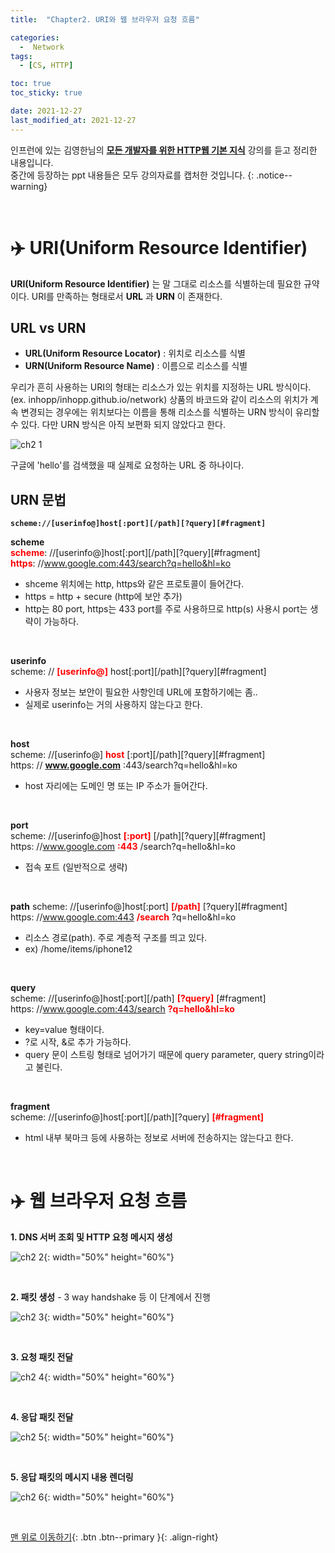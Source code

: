 ```yaml
---
title:  "Chapter2. URI와 웹 브라우저 요청 흐름" 

categories:
  -  Network
tags:
  - [CS, HTTP]

toc: true
toc_sticky: true

date: 2021-12-27
last_modified_at: 2021-12-27
---
```


인프런에 있는 김영한님의 **[모든 개발자를 위한 HTTP웹 기본 지식](https://www.inflearn.com/course/http-%EC%9B%B9-%EB%84%A4%ED%8A%B8%EC%9B%8C%ED%81%AC/dashboard)** 강의를 듣고 정리한 내용입니다.<br>
중간에 등장하는 ppt 내용들은 모두 강의자료를 캡처한 것입니다.
{: .notice--warning}

<br>

# ✈️ URI(Uniform Resource Identifier)

**URI(Uniform Resource Identifier)** 는 말 그대로 리소스를 식별하는데 필요한 규약이다.
URI를 만족하는 형태로서 **URL** 과 **URN** 이 존재한다.

## URL vs URN
- **URL(Uniform Resource Locator)** : 위치로 리소스를 식별
- **URN(Uniform Resource Name)** : 이름으로 리소스를 식별

우리가 흔히 사용하는 URI의 형태는 리소스가 있는 위치를 지정하는 URL 방식이다. (ex. inhopp/inhopp.github.io/network) 상품의 바코드와 같이 리소스의 위치가 계속 변경되는 경우에는 위치보다는 이름을 통해 리소스를 식별하는 URN 방식이 유리할 수 있다. 다만 URN 방식은 아직 보편화 되지 않았다고 한다.


![ch2 1](https://user-images.githubusercontent.com/96368476/147426161-bb9acaca-d775-4744-90d0-9c5a3d003fe9.png)

구글에 'hello'를 검색했을 때 실제로 요청하는 URL 중 하나이다.

## URN 문법
**`scheme://[userinfo@]host[:port][/path][?query][#fragment]`**
<br>

**scheme** <br>
**<span style="color:red">scheme</span>**: //[userinfo@]host[:port][/path][?query][#fragment]<br>
**<span style="color:red">https</span>**: //www.google.com:443/search?q=hello&hl=ko

- shceme 위치에는 http, https와 같은 프로토콜이 들어간다.
- https = http + secure (http에 보안 추가)
- http는 80 port, https는 433 port를 주로 사용하므로 http(s) 사용시 port는 생략이 가능하다.

<br>

**userinfo** <br>
scheme: // **<span style="color:red">[userinfo@]</span>** host[:port][/path][?query][#fragment]
- 사용자 정보는 보안이 필요한 사항인데  URL에 포함하기에는 좀..
- 실제로 userinfo는 거의 사용하지 않는다고 한다.

<br>

**host** <br>
scheme: //[userinfo@] **<span style="color:red">host</span>** [:port][/path][?query][#fragment]<br>
https: // **<span style="color:red">www.google.com</span>** :443/search?q=hello&hl=ko

- host 자리에는 도메인 명 또는 IP 주소가 들어간다.

<br>

**port** <br>
scheme: //[userinfo@]host **<span style="color:red">[:port]</span>** [/path][?query][#fragment]<br>
https: //www.google.com **<span style="color:red">:443</span>** /search?q=hello&hl=ko

- 접속 포트 (일반적으로 생략)

<br>

**path**
scheme: //[userinfo@]host[:port] **<span style="color:red">[/path]</span>** [?query][#fragment]<br>
https: //www.google.com:443 **<span style="color:red">/search</span>** ?q=hello&hl=ko

- 리소스 경로(path). 주로 계층적 구조를 띄고 있다.
- ex) /home/items/iphone12

<br>

**query** <br>
scheme: //[userinfo@]host[:port][/path] **<span style="color:red">[?query]</span>** [#fragment]<br>
https: //www.google.com:443/search **<span style="color:red">?q=hello&hl=ko</span>** 

- key=value 형태이다.
- ?로 시작, &로 추가 가능하다.
- query 문이 스트링 형태로 넘어가기 때문에 query parameter, query string이라고 불린다.

<br>

**fragment** <br>
scheme: //[userinfo@]host[:port][/path][?query] **<span style="color:red">[#fragment]</span>**

- html 내부 북마크 등에 사용하는 정보로 서버에 전송하지는 않는다고 한다.

<br>

# ✈️ 웹 브라우저 요청 흐름

**1. DNS 서버 조회 및 HTTP 요청 메시지 생성**

![ch2 2](https://user-images.githubusercontent.com/96368476/147439037-3df89ff4-1f02-45e7-8a5b-d26b12ec035a.png){: width="50%" height="60%"}

<br>

**2. 패킷 생성** - 3 way handshake 등 이 단계에서 진행

![ch2 3](https://user-images.githubusercontent.com/96368476/147439122-0d637a42-d08c-4d86-9f9f-54cf5faf1c8f.png){: width="50%" height="60%"}

<br>

**3. 요청 패킷 전달**

![ch2 4](https://user-images.githubusercontent.com/96368476/147439383-7ffea88b-2a98-4f20-b548-3ea7ca1f0e1b.png){: width="50%" height="60%"}

<br>

**4. 응답 패킷 전달**

![ch2 5](https://user-images.githubusercontent.com/96368476/147439413-e84a44af-9de1-4211-a7bf-df3cd2ca5f1a.png){: width="50%" height="60%"}

<br>

**5. 응답 패킷의 메시지 내용 렌더링**

![ch2 6](https://user-images.githubusercontent.com/96368476/147439417-cee3e450-3562-455d-8e4e-57b37b26d973.png){: width="50%" height="60%"}

<br>

[맨 위로 이동하기](#){: .btn .btn--primary }{: .align-right}